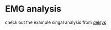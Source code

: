 
# EMG analysis

check out the example singal analysis from [delsys](https://www.delsys.com/use-emgscripts-fatigue-analysis/)

